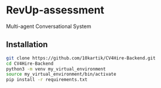 # RevUp-assessment
Multi-agent Conversational System 

## Installation

```sh
git clone https://github.com/10kartik/CV4Hire-Backend.git
cd CV4Hire-Backend
python3 -m venv my_virtual_environment
source my_virtual_environment/bin/activate
pip install -r requirements.txt
```